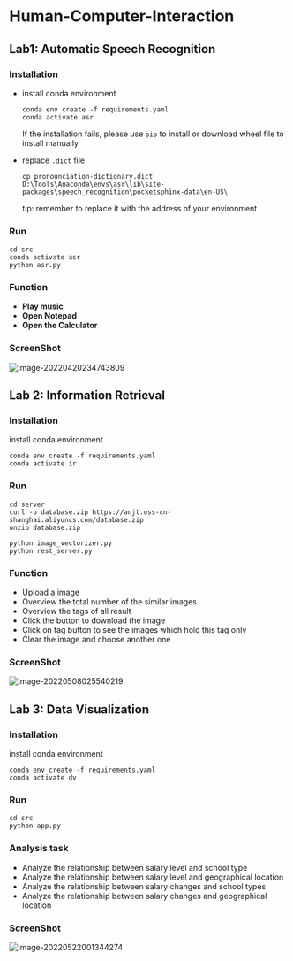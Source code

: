 # Human-Computer-Interaction

## Lab1: Automatic Speech Recognition

### Installation

- install conda environment

  ```shell
  conda env create -f requirements.yaml
  conda activate asr
  ```

  If the installation fails, please use `pip` to install or download wheel file to install manually

- replace `.dict` file

  ```shell
  cp pronounciation-dictionary.dict D:\Tools\Anaconda\envs\asr\lib\site-packages\speech_recognition\pocketsphinx-data\en-US\
  ```

  tip: remember to replace it with the address of your environment

### Run

```shell
cd src
conda activate asr
python asr.py
```

### Function

- **Play music**
- **Open Notepad**
- **Open the Calculator**

### ScreenShot

![image-20220420234743809](https://typora-anjt.oss-cn-shanghai.aliyuncs.com/undefinedimage-20220420234743809.png)

## Lab 2: Information Retrieval

### Installation

install conda environment

```
conda env create -f requirements.yaml
conda activate ir
```

### Run

```
cd server
curl -o database.zip https://anjt.oss-cn-shanghai.aliyuncs.com/database.zip
unzip database.zip

python image_vectorizer.py
python rest_server.py 
```

### Function

- Upload a image
- Overview the total number of the similar images
- Overview the tags of all result
- Click the button to download the image
- Click on tag button to see the images which hold this tag only
- Clear the image and choose another one

### ScreenShot

![image-20220508025540219](https://typora-anjt.oss-cn-shanghai.aliyuncs.com/3.png)

## Lab 3: Data Visualization

### Installation

install conda environment

```
conda env create -f requirements.yaml
conda activate dv
```

### Run

```
cd src
python app.py 
```

### Analysis task

- Analyze the relationship between salary level and school type
- Analyze the relationship between salary level and geographical location
- Analyze the relationship between salary changes and school types
- Analyze the relationship between salary changes and geographical location

### ScreenShot

![image-20220522001344274](https://typora-anjt.oss-cn-shanghai.aliyuncs.com/image-20220522001344274.png)
